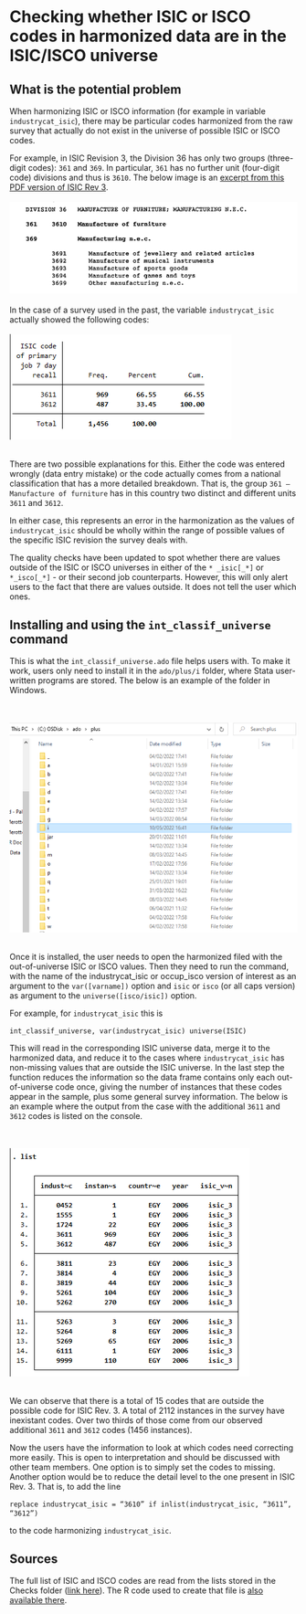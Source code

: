 # Checking whether ISIC or ISCO codes in harmonized data are in the ISIC/ISCO universe

## What is the potential problem

When harmonizing ISIC or ISCO information (for example in variable `industrycat_isic`), there may be particular codes harmonized from the raw survey that actually do not exist in the universe of possible ISIC or ISCO codes.

For example, in ISIC Revision 3, the Division 36 has only two groups (three-digit codes): `361` and `369`. In particular, `361` has no further unit (four-digit code) divisions and thus is `3610`. The below image is an [excerpt from this PDF version of ISIC Rev 3](https://unstats.un.org/unsd/classifications/Econ/Download/In%20Text/ISIC_Rev_3_English.pdf).
<br></br>
![ISIC Rev 3 example](utilities/isic_3_36.png)
<br></br>
In the case of a survey used in the past, the variable `industrycat_isic` actually showed the following codes:
<br></br>
![Division 36 sub cases](utilities/isic_3611_3612_example.png)
<br></br>

There are two possible explanations for this. Either the code was entered wrongly (data entry mistake) or the code actually comes from a national classification that has a more detailed breakdown. That is, the group `361 – Manufacture of furniture` has in this country two distinct and different units `3611` and `3612`.

In either case, this represents an error in the harmonization as the values of `industrycat_isic` should be wholly within the range of possible values of the specific ISIC revision the survey deals with. 

The quality checks have been updated to spot whether there are values outside of the ISIC or ISCO universes in either of the `* _isic[_*]` or `*_isco[_*]` - or their second job counterparts. However, this will only alert users to the fact that there are values outside. It does not tell the user which ones.


## Installing and using the `int_classif_universe` command

This is what the `int_classif_universe.ado` file helps users with. To make it work, users only need to install it in the `ado/plus/i` folder, where Stata user-written programs are stored. The below is an example of the folder in Windows.

<br></br>
![Stata ado folder in Windows](utilities/store_in_ado_plus.png)
<br></br>

Once it is installed, the user needs to open the harmonized filed with the out-of-universe ISIC or ISCO values. Then they need to run the command, with the name of the industrycat_isic or occup_isco version of interest as an argument to the `var([varname])` option and `isic` or `isco` (or all caps version) as argument to the `universe([isco/isic])` option.

For example, for `industrycat_isic` this is
```
int_classif_universe, var(industrycat_isic) universe(ISIC)
```

This will read in the corresponding ISIC universe data, merge it to the harmonized data, and reduce it to the cases where `industrycat_isic` has non-missing values that are outside the ISIC universe. In the last step the function reduces the information so the data frame contains only each out-of-universe code once, giving the number of instances that these codes appear in the sample, plus some general survey information. The below is an example where the output from the case with the additional `3611` and `3612` codes is listed on the console.

<br></br>
![Stata ado folder in Windows](utilities/list_output.png)
<br></br>

We can observe that there is a total of 15 codes that are outside the possible code for ISIC Rev. 3. A total of 2112 instances in the survey have inexistant codes. Over two thirds of those come from our observed additional `3611` and `3612` codes (1456 instances).

Now the users have the information to look at which codes need correcting more easily. This is open to interpretation and should be discussed with other team members. One option is to simply set the codes to missing. Another option would be to reduce the detail level to the one present in ISIC Rev. 3. That is, to add the line 

```
replace industrycat_isic = “3610” if inlist(industrycat_isic, “3611”, “3612”)
```

to the code harmonizing `industrycat_isic`.

## Sources

The full list of ISIC and ISCO codes are read from the lists stored in the Checks folder ([link here](https://github.com/worldbank/gld/blob/main/Support/D%20-%20Q%20Checks/Helper%20Programs)). The R code used to create that file is [also available there](https://github.com/worldbank/gld/blob/main/Support/D%20-%20Q%20Checks/Helper%20Programs/create_isic_isco_txt.R).
